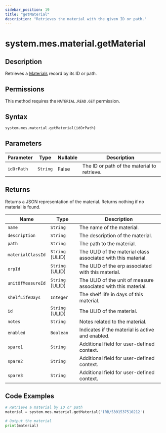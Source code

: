 ```yaml
---
sidebar_position: 19
title: "getMaterial"
description: "Retrieves the material with the given ID or path."
---
```


# system.mes.material.getMaterial

## Description

Retrieves a [Materials](../../data-model/material-model/material) record by its ID or path.


## Permissions

This method requires the `MATERIAL.READ.GET` permission.

## Syntax

```python
system.mes.material.getMaterial(idOrPath)
```

## Parameters

| Parameter  | Type     | Nullable | Description                                 |
|------------|----------|----------|---------------------------------------------|
| `idOrPath` | `String` | False    | The ID or path of the material to retrieve. |

## Returns

Returns a JSON representation of the material. Returns nothing if no material is found.

| Name              | Type            | Description                                                    |
|-------------------|-----------------|----------------------------------------------------------------|
| `name`            | `String`        | The name of the material.                                      |
| `description`     | `String`        | The description of the material.                               |
| `path`            | `String`        | The path to the material.                                      |
| `materialClassId` | `String` (ULID) | The ULID of the material class associated with this material.  |
| `erpId`           | `String` (ULID) | The ULID of the erp associated with this material.             |
| `unitOfMeasureId` | `String` (ULID) | The ULID of the unit of measure associated with this material. |
| `shelfLifeDays`   | `Integer`       | The shelf life in days of this material.                       |
| `id`              | `String` (ULID) | The ULID of the material.                                      |
| `notes`           | `String`        | Notes related to the material.                                 |
| `enabled`         | `Boolean`       | Indicates if the material is active and enabled.               |
| `spare1`          | `String`        | Additional field for user-defined context.                     |
| `spare2`          | `String`        | Additional field for user-defined context.                     |
| `spare3`          | `String`        | Additional field for user-defined context.                     |

## Code Examples

```python
# Retrieve a material by ID or path
material = system.mes.material.getMaterial('IRB/5391537510212')

# Output the material
print(material)
```

